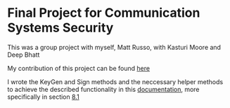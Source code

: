 # Final Project for Communication Systems Security

This was a group project with myself, Matt Russo, with Kasturi Moore and Deep Bhatt

My contribution of this project can be found [here](https://github.com/russomatt/security-DSA/blob/master/DSA/main.c)

I wrote the KeyGen and Sign methods and the neccessary helper methods to achieve the described functionality in this [documentation](https://tools.ietf.org/html/rfc3447), more specifically in section [8.1](https://tools.ietf.org/html/rfc3447#section-8.1)